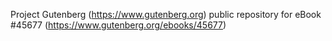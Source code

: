 Project Gutenberg (https://www.gutenberg.org) public repository for eBook #45677 (https://www.gutenberg.org/ebooks/45677)
